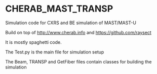# CHERAB_MAST_TRANSP

Simulation code for CXRS and BE simulation of MAST/MAST-U

Build on top of http://www.cherab.info and https://github.com/raysect

It is mostly spaghetti code. 

The Test.py is the main file for simulation setup

The Beam, TRANSP and GetFiber files contain classes for building the simulation

